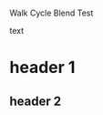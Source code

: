 <!DOCTYPE html>
<html lang="en-us">
  <head>
    <meta charset="utf-8">
    <meta http-equiv="Content-Type" content="text/html; charset=utf-8">
    <title>Unity WebGL Player | UnityProject</title>
    <link rel="shortcut icon" href="TemplateData/favicon.ico">
    <link rel="stylesheet" href="TemplateData/style.css">
    <script src="TemplateData/UnityProgress.js"></script>
    <script src="Build/UnityLoader.js"></script>
    <script>
      var unityInstance = UnityLoader.instantiate("unityContainer", "Build/Test1.json", {onProgress: UnityProgress});
    </script>
  </head>
  <body>
    <div style = "height:100px"></div>
    <div class="webgl-content">
      <div id="unityContainer" style="width: 960px; height: 600px"></div>
      <div class="footer">
        <div class="webgl-logo"></div>
        <div class="fullscreen" onclick="unityInstance.SetFullscreen(1)"></div>
        <div class="title">Walk Cycle Blend Test</div>
      </div>
      <div>
        <p>text</p>
        <h1>header 1</h1>
        <h2>header 2</h2>
        </div>
    </div>
  </body>
</html>
